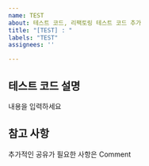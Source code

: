 ```yaml
---
name: TEST
about: 테스트 코드, 리팩토링 테스트 코드 추가
title: "[TEST] : "
labels: "TEST"
assignees: ''

---
```


## 테스트 코드 설명
내용을 입력하세요

## 참고 사항
추가적인 공유가 필요한 사항은 Comment
